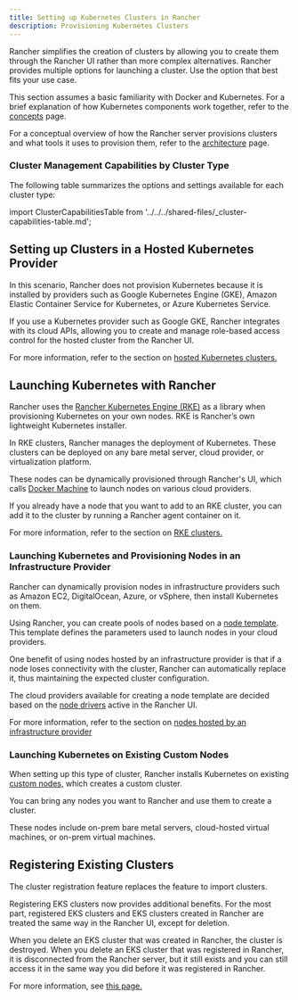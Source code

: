 ```yaml
---
title: Setting up Kubernetes Clusters in Rancher
description: Provisioning Kubernetes Clusters
---
```


<head>
  <link rel="canonical" href="https://ranchermanager.docs.rancher.com/pages-for-subheaders/kubernetes-clusters-in-rancher-setup"/>
</head>

Rancher simplifies the creation of clusters by allowing you to create them through the Rancher UI rather than more complex alternatives. Rancher provides multiple options for launching a cluster. Use the option that best fits your use case.

This section assumes a basic familiarity with Docker and Kubernetes. For a brief explanation of how Kubernetes components work together, refer to the [concepts](../../../reference-guides/kubernetes-concepts.md) page.

For a conceptual overview of how the Rancher server provisions clusters and what tools it uses to provision them, refer to the [architecture](../../../reference-guides/rancher-manager-architecture/rancher-manager-architecture.md) page.

### Cluster Management Capabilities by Cluster Type

The following table summarizes the options and settings available for each cluster type:

import ClusterCapabilitiesTable from '../../../shared-files/_cluster-capabilities-table.md';

<ClusterCapabilitiesTable />

## Setting up Clusters in a Hosted Kubernetes Provider

In this scenario, Rancher does not provision Kubernetes because it is installed by providers such as Google Kubernetes Engine (GKE), Amazon Elastic Container Service for Kubernetes, or Azure Kubernetes Service.

If you use a Kubernetes provider such as Google GKE, Rancher integrates with its cloud APIs, allowing you to create and manage role-based access control for the hosted cluster from the Rancher UI.

For more information, refer to the section on [hosted Kubernetes clusters.](set-up-clusters-from-hosted-kubernetes-providers/set-up-clusters-from-hosted-kubernetes-providers.md)

## Launching Kubernetes with Rancher

Rancher uses the [Rancher Kubernetes Engine (RKE)](https://rancher.com/docs/rke/latest/en/) as a library when provisioning Kubernetes on your own nodes. RKE is Rancher’s own lightweight Kubernetes installer.

In RKE clusters, Rancher manages the deployment of Kubernetes. These clusters can be deployed on any bare metal server, cloud provider, or virtualization platform.

These nodes can be dynamically provisioned through Rancher's UI, which calls [Docker Machine](https://docs.docker.com/machine/) to launch nodes on various cloud providers.

If you already have a node that you want to add to an RKE cluster, you can add it to the cluster by running a Rancher agent container on it.

For more information, refer to the section on [RKE clusters.](launch-kubernetes-with-rancher/launch-kubernetes-with-rancher.md)

### Launching Kubernetes and Provisioning Nodes in an Infrastructure Provider

Rancher can dynamically provision nodes in infrastructure providers such as Amazon EC2, DigitalOcean, Azure, or vSphere, then install Kubernetes on them.

Using Rancher, you can create pools of nodes based on a [node template](launch-kubernetes-with-rancher/use-new-nodes-in-an-infra-provider/use-new-nodes-in-an-infra-provider.md#node-templates). This template defines the parameters used to launch nodes in your cloud providers.

One benefit of using nodes hosted by an infrastructure provider is that if a node loses connectivity with the cluster, Rancher can automatically replace it, thus maintaining the expected cluster configuration.

The cloud providers available for creating a node template are decided based on the [node drivers](launch-kubernetes-with-rancher/use-new-nodes-in-an-infra-provider/use-new-nodes-in-an-infra-provider.md#node-drivers) active in the Rancher UI.

For more information, refer to the section on [nodes hosted by an infrastructure provider](launch-kubernetes-with-rancher/use-new-nodes-in-an-infra-provider/use-new-nodes-in-an-infra-provider.md)

### Launching Kubernetes on Existing Custom Nodes

When setting up this type of cluster, Rancher installs Kubernetes on existing [custom nodes,](../../../reference-guides/cluster-configuration/rancher-server-configuration/use-existing-nodes/use-existing-nodes.md) which creates a custom cluster.

You can bring any nodes you want to Rancher and use them to create a cluster.

These nodes include on-prem bare metal servers, cloud-hosted virtual machines, or on-prem virtual machines.

## Registering Existing Clusters

The cluster registration feature replaces the feature to import clusters.

Registering EKS clusters now provides additional benefits. For the most part, registered EKS clusters and EKS clusters created in Rancher are treated the same way in the Rancher UI, except for deletion.

When you delete an EKS cluster that was created in Rancher, the cluster is destroyed. When you delete an EKS cluster that was registered in Rancher, it is disconnected from the Rancher server, but it still exists and you can still access it in the same way you did before it was registered in Rancher.

For more information, see [this page.](register-existing-clusters.md)
